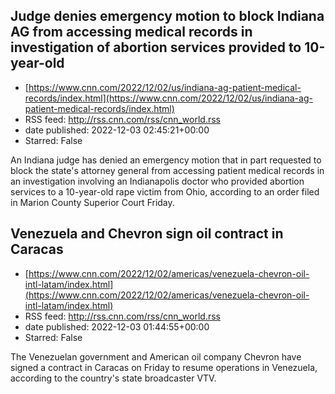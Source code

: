 ## Judge denies emergency motion to block Indiana AG from accessing medical records in investigation of abortion services provided to 10-year-old
 - [https://www.cnn.com/2022/12/02/us/indiana-ag-patient-medical-records/index.html](https://www.cnn.com/2022/12/02/us/indiana-ag-patient-medical-records/index.html)
 - RSS feed: http://rss.cnn.com/rss/cnn_world.rss
 - date published: 2022-12-03 02:45:21+00:00
 - Starred: False

An Indiana judge has denied an emergency motion that in part requested to block the state's attorney general from accessing patient medical records in an investigation involving an Indianapolis doctor who provided abortion services to a 10-year-old rape victim from Ohio, according to an order filed in Marion County Superior Court Friday.

## Venezuela and Chevron sign oil contract in Caracas
 - [https://www.cnn.com/2022/12/02/americas/venezuela-chevron-oil-intl-latam/index.html](https://www.cnn.com/2022/12/02/americas/venezuela-chevron-oil-intl-latam/index.html)
 - RSS feed: http://rss.cnn.com/rss/cnn_world.rss
 - date published: 2022-12-03 01:44:55+00:00
 - Starred: False

The Venezuelan government and American oil company Chevron have signed a contract in Caracas on Friday to resume operations in Venezuela, according to the country's state broadcaster VTV.
